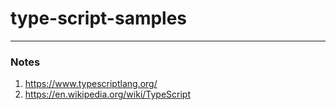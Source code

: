 # type-script-samples
___  
### Notes
1. https://www.typescriptlang.org/
2. https://en.wikipedia.org/wiki/TypeScript

